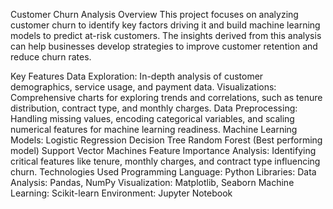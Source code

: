 Customer Churn Analysis
Overview
This project focuses on analyzing customer churn to identify key factors driving it and build machine learning models to predict at-risk customers. The insights derived from this analysis can help businesses develop strategies to improve customer retention and reduce churn rates.

Key Features
Data Exploration: In-depth analysis of customer demographics, service usage, and payment data.
Visualizations: Comprehensive charts for exploring trends and correlations, such as tenure distribution, contract type, and monthly charges.
Data Preprocessing: Handling missing values, encoding categorical variables, and scaling numerical features for machine learning readiness.
Machine Learning Models:
Logistic Regression
Decision Tree
Random Forest (Best performing model)
Support Vector Machines
Feature Importance Analysis: Identifying critical features like tenure, monthly charges, and contract type influencing churn.
Technologies Used
Programming Language: Python
Libraries:
Data Analysis: Pandas, NumPy
Visualization: Matplotlib, Seaborn
Machine Learning: Scikit-learn
Environment: Jupyter Notebook
